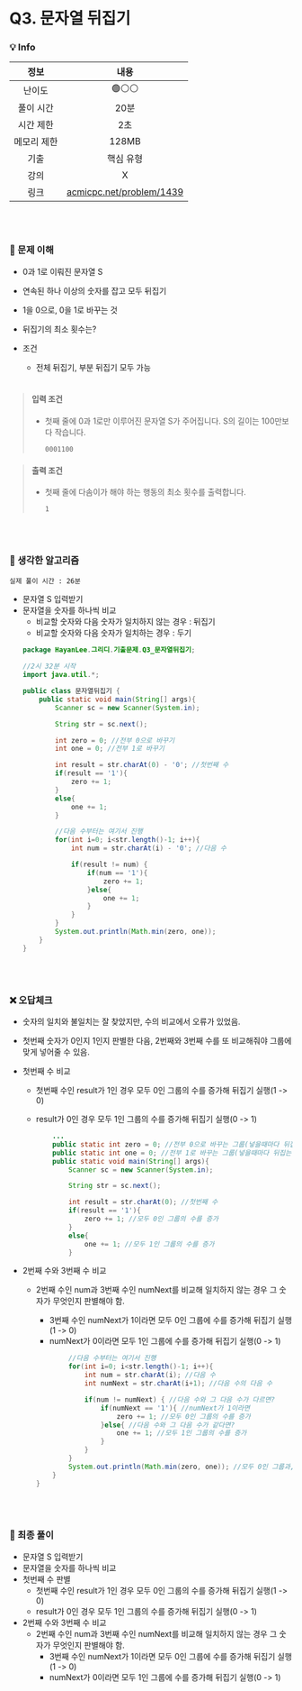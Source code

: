 # Q3. 문자열 뒤집기

### 💡 Info

|   정보    |                                내용                                |
|:-------:|:----------------------------------------------------------------:|
|   난이도   |                               🟢⚪⚪                               |
|  풀이 시간  |                               20분                                | 
|  시간 제한  |                                2초                                |
| 메모리 제한  |                              128MB                               |
|   기출    |                              핵심 유형                               |
| 강의 |                                X                                 |
| 링크 | [acmicpc.net/problem/1439](https://www.acmicpc.net/problem/1439) |

<br>
<br>

### 💭 문제 이해
- 0과 1로 이뤄진 문자열 S
- 연속된 하나 이상의 숫자를 잡고 모두 뒤집기
- 1을 0으로, 0을 1로 바꾸는 것
- 뒤집기의 최소 횟수는?
- 조건
  - 전체 뒤집기, 부분 뒤집기 모두 가능
  
  <br>

> #### 입력 조건
>
>  - 첫째 줄에 0과 1로만 이루어진 문자열 S가 주어집니다. S의 길이는 100만보다 작습니다.
>      ```
>      0001100
>      ```

> #### 출력 조건
>
> - 첫째 줄에 다솜이가 해야 하는 행동의 최소 횟수를 출력합니다.
>      ```
>      1
>      ```

<br>
<br>

### 💭 생각한 알고리즘
```실제 풀이 시간 : 26분```

- 문자열 S 입력받기
- 문자열을 숫자를 하나씩 비교
    - 비교할 숫자와 다음 숫자가 일치하지 않는 경우 : 뒤집기
    - 비교할 숫자와 다음 숫자가 일치하는 경우 : 두기
    ```java
    package HayanLee.그리디.기출문제.Q3_문자열뒤집기;
    
    //2시 32분 시작
    import java.util.*;
    
    public class 문자열뒤집기 {
        public static void main(String[] args){
            Scanner sc = new Scanner(System.in);
    
            String str = sc.next();
    
            int zero = 0; //전부 0으로 바꾸기
            int one = 0; //전부 1로 바꾸기
    
            int result = str.charAt(0) - '0'; //첫번째 수
            if(result == '1'){
                zero += 1;
            }
            else{
                one += 1;
            }
    
            //다음 수부터는 여기서 진행
            for(int i=0; i<str.length()-1; i++){
                int num = str.charAt(i) - '0'; //다음 수
    
                if(result != num) {
                    if(num == '1'){
                        zero += 1;
                    }else{
                        one += 1;
                    }
                }
            }
            System.out.println(Math.min(zero, one));
        }
    }
    ```

<br>
<br>

### ❌ 오답체크
- 숫자의 일치와 불일치는 잘 찾았지만, 수의 비교에서 오류가 있었음.
- 첫번째 숫자가 0인지 1인지 판별한 다음, 2번째와 3번째 수를 또 비교해줘야 그룹에 맞게 넣어줄 수 있음.

- 첫번째 수 비교
  - 첫번째 수인 result가 1인 경우 모두 0인 그룹의 수를 증가해 뒤집기 실행(1 -> 0)
  - result가 0인 경우 모두 1인 그룹의 수를 증가해 뒤집기 실행(0 -> 1)

    ```java
        ...
        public static int zero = 0; //전부 0으로 바꾸는 그룹(넣을때마다 뒤집는 횟수가 됨.)
        public static int one = 0; //전부 1로 바꾸는 그룹(넣을때마다 뒤집는 횟수가 됨.)
        public static void main(String[] args){
            Scanner sc = new Scanner(System.in);
    
            String str = sc.next();
    
            int result = str.charAt(0); //첫번째 수
            if(result == '1'){
                zero += 1; //모두 0인 그룹의 수를 증가
            }
            else{
                one += 1; //모두 1인 그룹의 수를 증가
            }
    
    ```
- 2번째 수와 3번째 수 비교
  - 2번째 수인 num과 3번째 수인 numNext를 비교해 일치하지 않는 경우 그 숫자가 무엇인지 판별해야 함.
    - 3번째 수인 numNext가 1이라면 모두 0인 그룹에 수를 증가해 뒤집기 실행(1 -> 0)
    - numNext가 0이라면 모두 1인 그룹에 수를 증가해 뒤집기 실행(0 -> 1)

    ```java
            //다음 수부터는 여기서 진행
            for(int i=0; i<str.length()-1; i++){
                int num = str.charAt(i); //다음 수
                int numNext = str.charAt(i+1); //다음 수의 다음 수
    
                if(num != numNext) { //다음 수와 그 다음 수가 다르면?
                    if(numNext == '1'){ //numNext가 1이라면
                        zero += 1; //모두 0인 그룹의 수를 증가
                    }else{ //다음 수와 그 다음 수가 같다면?
                        one += 1; //모두 1인 그룹의 수를 증가
                    }
                }
            }
            System.out.println(Math.min(zero, one)); //모두 0인 그룹과, 모두 1인 그룹을 비교해 더 작은 그룹 크기를 출력
        }
    }
    ```

<br>
<br>

### 💭 최종 풀이
- 문자열 S 입력받기
- 문자열을 숫자를 하나씩 비교
- 첫번째 수 판별
  - 첫번째 수인 result가 1인 경우 모두 0인 그룹의 수를 증가해 뒤집기 실행(1 -> 0)
  - result가 0인 경우 모두 1인 그룹의 수를 증가해 뒤집기 실행(0 -> 1)
- 2번째 수와 3번째 수 비교
    - 2번째 수인 num과 3번째 수인 numNext를 비교해 일치하지 않는 경우 그 숫자가 무엇인지 판별해야 함.
        - 3번째 수인 numNext가 1이라면 모두 0인 그룹에 수를 증가해 뒤집기 실행(1 -> 0)
        - numNext가 0이라면 모두 1인 그룹에 수를 증가해 뒤집기 실행(0 -> 1)